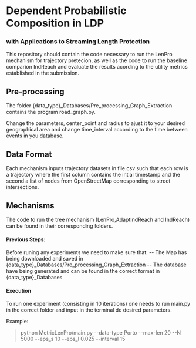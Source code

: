 
# Dependent Probabilistic Composition in LDP
### with Applications to Streaming Length Protection

This repository should contain the code necessary to run the LenPro mechanism for trajectory pretecion, as well as the code to run the baseline comparion IndReach and evaluate the results acording to the utility metrics established in the submission.
## Pre-processing
The folder {data_type}_Databases/Pre_processing_Graph_Extraction contains the program road_graph.py.

Change the parameters, center_point and radius to ajust it to your desired geographical area and change time_interval according to the time between events in you database.

## Data Format
Each mechanism inputs trajectory datasets in file.csv such that each row is a trajectory where the first column contains the intial timestamp and the second a list of nodes from OpenStreetMap corresponding to street intersections.

## Mechanisms 
The code to run the tree mechanism (LenPro,AdaptIndReach and IndReach) can be found in their corresponding folders.

#### Previous Steps:
Before runing any experiments we need to make sure that:
 -- The Map has being downloaded and saved in {data_type}_Databases/Pre_processing_Graph_Extraction
 -- The database have being generated and can be found in the correct format in {data_type}_Databases

#### Execution
To run one experiment (consisting in 10 iterations) one needs to run main.py in the correct folder and input in the terminal de desired parameters.

Example:
> python MetricLenPro/main.py --data-type Porto --max-len 20 --N 5000 --eps_s 10 --eps_l 0.025 --interval 15
